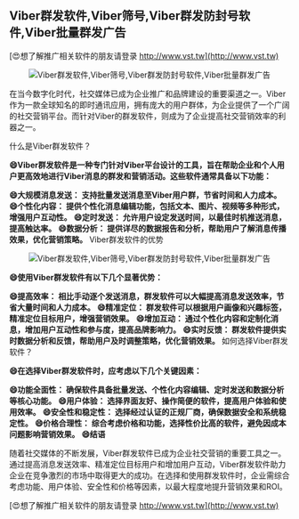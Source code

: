 ## **Viber群发软件,Viber筛号,Viber群发防封号软件,Viber批量群发广告**

[😍想了解推广相关软件的朋友请登录 http://www.vst.tw](http://www.vst.tw)

 <center><img src="https://vst.tw/MP4/tuiguang/png/4.png" alt="Viber群发软件,Viber筛号,Viber群发防封号软件,Viber批量群发广告"></center>

在当今数字化时代，社交媒体已成为企业推广和品牌建设的重要渠道之一。Viber作为一款全球知名的即时通讯应用，拥有庞大的用户群体，为企业提供了一个广阔的社交营销平台。而针对Viber的群发软件，则成为了企业提高社交营销效率的利器之一。

什么是Viber群发软件？

**😄Viber群发软件是一种专门针对Viber平台设计的工具，旨在帮助企业和个人用户更高效地进行Viber消息的群发和营销活动。这些软件通常具备以下功能：**

**😄大规模消息发送： 支持批量发送消息至Viber用户群，节省时间和人力成本。**
**😄个性化内容： 提供个性化消息编辑功能，包括文本、图片、视频等多种形式，增强用户互动性。**
**😄定时发送： 允许用户设定发送时间，以最佳时机推送消息，提高触达率。**
**😄数据分析： 提供详尽的数据报告和分析，帮助用户了解消息传播效果，优化营销策略。**
Viber群发软件的优势

 <center><img src="https://vst.tw/MP4/tuiguang/png/3.png" alt="Viber群发软件,Viber筛号,Viber群发防封号软件,Viber批量群发广告"></center>

**😄使用Viber群发软件有以下几个显著优势：**

**😄提高效率： 相比手动逐个发送消息，群发软件可以大幅提高消息发送效率，节省大量时间和人力成本。**
**😄精准定位： 群发软件可以根据用户画像和兴趣标签，精准定位目标用户，增强营销效果。**
**😄增加互动： 通过个性化内容和定制化消息，增加用户互动性和参与度，提高品牌影响力。**
**😄实时反馈： 群发软件提供实时数据分析和反馈，帮助用户及时调整策略，优化营销效果。**
如何选择Viber群发软件？

**😄在选择Viber群发软件时，应考虑以下几个关键因素：**

**😄功能全面性： 确保软件具备批量发送、个性化内容编辑、定时发送和数据分析等核心功能。**
**😄用户体验： 选择界面友好、操作简便的软件，提高用户体验和使用效率。**
**😄安全性和稳定性： 选择经过认证的正规厂商，确保数据安全和系统稳定性。**
**😄价格合理性： 综合考虑价格和功能，选择性价比高的软件，避免因成本问题影响营销效果。**
**😄结语**

随着社交媒体的不断发展，Viber群发软件已成为企业社交营销的重要工具之一。通过提高消息发送效率、精准定位目标用户和增加用户互动，Viber群发软件助力企业在竞争激烈的市场中取得更大的成功。在选择和使用群发软件时，企业需综合考虑功能、用户体验、安全性和价格等因素，以最大程度地提升营销效果和ROI。

[😍想了解推广相关软件的朋友请登录 http://www.vst.tw](http://www.vst.tw)



